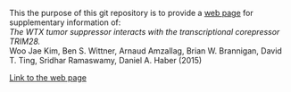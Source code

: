 This the purpose of this git repository is to provide a [web page](http://arnaudmgh.github.io/Kim-et-al/) for supplementary information of:     
_The WTX tumor suppressor interacts with the transcriptional corepressor TRIM28._      
Woo Jae Kim, Ben S. Wittner, Arnaud Amzallag, Brian W. Brannigan, David T. Ting, Sridhar Ramaswamy, Daniel A. Haber (2015)    

[Link to the web page](http://arnaudmgh.github.io/Kim-et-al/)
